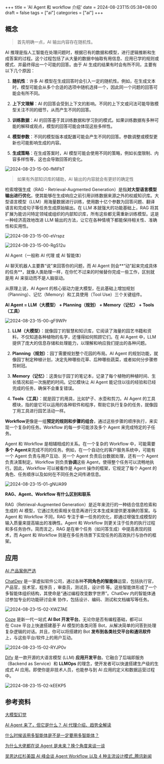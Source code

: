+++
title = 'AI Agent 和 workflow 介绍'
date = 2024-08-23T15:05:38+08:00
draft = false
tags = ["ai"]
categories = ["ai"]
+++

## 概念

> 首先明确一点，AI 输出内容存在随机性。

AI 推理是指人工智能在处理问题时，根据已有的数据和模型，进行逻辑推断和生成答案的过程。这个过程包括了从大量的数据中抽取有用信息、应用已学的规则或模式、并最终得出一个可能的回答。由于 AI 生成的结果有时会有所不同，主要有以下几个原因：

1. **随机性**：许多 AI 模型在生成回答时会引入一定的随机性。例如，在生成文本时，模型可能会从多个合适的选项中随机选择一个，因此同一个问题的回答可能会有所不同。

2. **上下文理解**：AI 的回答会受到上下文的影响。不同的上下文或问法可能导致模型关注不同的细节，从而产生不同的回答。

3. **训练数据**：AI 的回答基于其训练数据和学习到的模式。如果训练数据有多种可能的解释或观点，模型的回答可能会体现这些多样性。

4. **模型参数**：不同的模型版本或配置可能会产生不同的回答。参数调整或模型更新也可能影响生成的内容。

5. **生成策略**：在生成答案时，AI 模型可能会使用不同的策略，例如长度限制、内容多样性等，这也会导致回答的变化。

![2024-08-23-15-00-fMIFbT](https://raw.githubusercontent.com/zzkrix/blog-images/main/assets/2024-08-23-15-00-fMIFbT.png)

> 如果有外部知识库的辅助，AI 输出的内容就会有更好的确定性

检索增强生成（RAG - Retrieval-Augmented Generation）是指**对大型语言模型输出进行优化**，使其能够在生成响应之前引用训练数据来源之外的权威知识库。大型语言模型（LLM）用海量数据进行训练，使用数十亿个参数为回答问题、翻译语言和完成句子等任务生成原始输出。在 LLM 本就强大的功能基础上，RAG 将其扩展为能访问特定领域或组织的内部知识库，所有这些都无需重新训练模型。这是一种经济高效地改进 LLM 输出的方法，让它在各种情境下都能保持相关性、准确性和实用性。

![2024-08-23-15-00-eVrspz](https://raw.githubusercontent.com/zzkrix/blog-images/main/assets/2024-08-23-15-00-eVrspz.jpg)

![2024-08-23-15-00-RgS12u](https://raw.githubusercontent.com/zzkrix/blog-images/main/assets/2024-08-23-15-00-RgS12u.png)

AI Agent（一般称 AI 代理 或 AI 智能体）

AI 聊天机器人主要靠“说”来回答你的问题，而 AI Agent 则会**“动”起来完成具体的任务**，就像人类助理一样，在你忙不过来的时候替你完成一些工作，区别就是用 AI 来驱动而不是人脑驱动。

从原理上说，AI Agent 的核心驱动力是大模型，在此基础上增加规划（Planning）、记忆（Memory）和工具使用（Tool Use）三个关键组件。

**AI Agent = LLM（大模型） + Planning（规划） + Memory（记忆） + Tools（工具）**

![2024-08-23-15-00-gF9WPr](https://raw.githubusercontent.com/zzkrix/blog-images/main/assets/2024-08-23-15-00-gF9WPr.png)

1. **LLM（大模型）**：就像园丁的智慧和知识库，它阅读了海量的园艺书籍和资料，不仅知道各种植物的名字，还懂得如何照顾它们。在 AI Agent 中，LLM 提供了庞大的信息存储和处理能力，以理解和响应我们提出的各种问题。

2. **Planning（规划）**：园丁需要规划整个花园的布局。AI Agent 的规划功能，就像园丁制定种植计划，决定先种哪些花草、后种哪些蔬菜，或者如何分步骤修剪树冠。

3. **Memory（记忆）**：这类似于园丁的笔记本，记录了每个植物的种植时间、生长情况和前一次施肥的时间。记忆模块让 AI Agent 能记住以往的经验和已经完成的任务，确保不会重复错误。

4. **Tools（工具）**：就是园丁的用具，比如铲子、水壶和剪刀。AI Agent 的工具模块，指的是它可以运用的各种软件和程序，帮助它执行复杂的任务，就像园丁用工具进行园艺活动一样。

**Workflow**更像是一组**预定的规则和步骤的组合**，通过这些步骤的顺序执行，来实现一个复杂的任务。Workflow 的每一步可能涉及多个 Agent 来完成特定的子任务。

Agent 和 Workflow 是相辅相成的关系。在一个复杂的 Workflow 中，可能需要**多个 Agent**来完成不同的任务。例如，在一个自动化的客户服务系统中，可能有一个 Agent 负责与用户互动、另一个 Agent 负责后台数据处理，还有一个 Agent 负责决策制定。Workflow 则负责**协调**这些 Agent，使得整个任务可以流畅地执行。因此，Workflow 可以被看作是 Agent 操作的框架，它规定了每个 Agent 的角色、任务顺序以及如何在不同任务之间传递信息。

![2024-08-23-15-01-gNUA99](https://raw.githubusercontent.com/zzkrix/blog-images/main/assets/2024-08-23-15-01-gNUA99.png)

**RAG、Agent、Workflow 有什么区别和联系**

RAG（Retrieval-Augmented Generation）是近年来流行的一种结合信息检索和生成的 AI 模型，它通过先检索相关信息再进行文本生成来提供更准确的答案。与 Agent 和 Workflow 不同，RAG 专注于单一任务的优化，即通过增强生成模型的输入质量来提高输出的准确性。Agent 和 Workflow 则更关注于任务的执行过程和多任务协作。简而言之，RAG 是在单个任务（如问答生成）中提高表现的技术，而 Agent 和 Workflow 则是在多任务场景下实现任务的高效执行与协作的框架。

## 应用

[AI 产品案例严选](https://waytoagi.feishu.cn/wiki/MdNUwjXUZiuKLCkN4YrcNSZcnFb?table=tblwdvsWICkId67f&view=vewJuuzsne)

[ChatDev](https://github.com/OpenBMB/ChatDev) 是一家虚拟软件公司，通过各种**不同角色的智能体**运营，包括执行官，产品官，技术官，程序员 ，审查员，测试员，设计师 等。这些智能体形成了一个多智能体组织结构，其使命是“通过编程改变数字世界”。ChatDev 内的智能体通过参加专业的功能研讨会来 协作，包括设计、编码、测试和文档编写等任务。

![2024-08-23-15-02-XWZ7AE](https://raw.githubusercontent.com/zzkrix/blog-images/main/assets/2024-08-23-15-02-XWZ7AE.png)

[Coze](https://www.coze.cn/) 是新一代一站式 **AI Bot 开发平台**。无论你是否有编程基础，都可以在 Coze 平台上快速搭建基于 AI 模型的各类问答 Bot，从解决简单的问答到处理复杂逻辑的对话。并且，你可以将搭建的 Bot **发布到各类社交平台和通讯软件**上，与这些平台/软件上的用户互动。

![2024-08-23-15-02-RYJP0v](https://raw.githubusercontent.com/zzkrix/blog-images/main/assets/2024-08-23-15-02-RYJP0v.png)

[Dify](https://dify.ai/zh) 是一款开源的大语言模型 (LLM) **应用开发平台**。它融合了后端即服务（Backend as Service）和 **LLMOps** 的理念，使开发者可以快速搭建生产级的生成式 AI 应用。即使你是非技术人员，也能参与到 AI 应用的定义和数据运营过程中。

![2024-08-23-15-02-kEEKP5](https://raw.githubusercontent.com/zzkrix/blog-images/main/assets/2024-08-23-15-02-kEEKP5.png)

## 参考资料

[大模型幻觉](https://github.com/wdndev/llm_interview_note/blob/main/09.%E5%A4%A7%E8%AF%AD%E8%A8%80%E6%A8%A1%E5%9E%8B%E8%AF%84%E4%BC%B0/1.%E5%A4%A7%E6%A8%A1%E5%9E%8B%E5%B9%BB%E8%A7%89/1.%E5%A4%A7%E6%A8%A1%E5%9E%8B%E5%B9%BB%E8%A7%89.md)

[AI Agent 来了，但它是什么？ AI 代理介绍、趋势全解读](https://www.gvm.com.tw/article/113965)

[什么时候该用多智能体是不是一定要用多智能体？](https://baoyu.io/blog/ai/when-to-use-multi-agent-systems-or-cot)

[为什么大佬都在说 Agent 是未来？换个角度来谈一谈](https://www.aixinzhijie.com/article/6845404)

[吴恩达红杉美国 AI 峰会谈 Agent Workflow 以及 4 种主流设计模式_腾讯新闻](<https://new.qq.com/rain/a/20240329A041XC00>)

